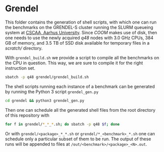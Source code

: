 # Grendel
This folder contains the generation of shell scripts, with which one can run the
benchmarks on the GRENDEL-S cluster running the SLURM queueing system at [CSCAA,
Aarhus University](http://www.cscaa.dk/). Since _COOM_ makes use of disk, then
one needs to use the newly acquired _q48_ nodes with 3.0 GHz CPUs, 384 GB of
memory, and 3.5 TB of SSD disk available for temporary files in a _scratch/_
directory.

With `grendel_build.sh` we provide a script to compile all the benchmarks on the
CPU in question. This way, we are sure to compile it for the right instruction
set.

```bash
sbatch -p q48 grendel/grendel_build.sh
```

The shell scripts running each instance of a benchmark can be generated by
running the Python 3 script `grendel_gen.py`

```bash
cd grendel && python3 grendel_gen.py
```

Then one can schedule all the generated shell files from the root directory of
this repository with

```bash
for f in grendel/*_*_*.sh; do sbatch -p q48 $f; done
```

Or with `grendel/<package>_*_*.sh` or `grendel/*_<benchmark>_*.sh` one
can schedule only a particular subset of them to be run. The output of these
runs will be appended to files at `/out/<benchmark>/<package>_<N>.out`.
